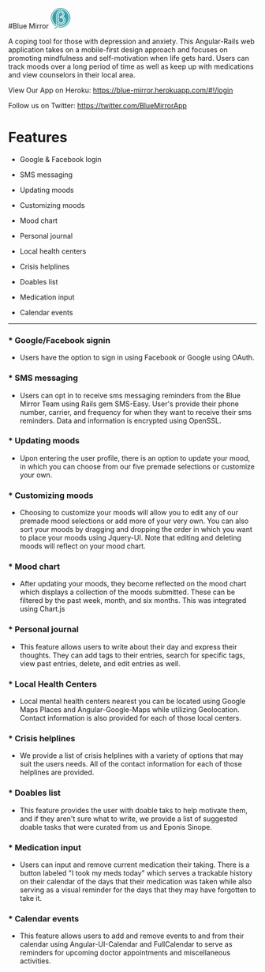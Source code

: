 #Blue Mirror
 ![alt text](https://github.com/adamcreed/Blue-Mirror/blob/master/public/images/blue-mirror-logo.png "A coping tool for those with depression and anxiety") 

A coping tool for those with depression and anxiety. This Angular-Rails web application takes on a mobile-first design approach and focuses on promoting mindfulness and self-motivation when life gets hard. Users can track moods over a long period of time as well as keep up with medications and view counselors in their local area.

View Our App on Heroku: https://blue-mirror.herokuapp.com/#!/login

Follow us on Twitter: https://twitter.com/BlueMirrorApp

# Features

* Google & Facebook login

* SMS messaging

* Updating moods

* Customizing moods

* Mood chart

* Personal journal

* Local health centers

* Crisis helplines

* Doables list

* Medication input

* Calendar events

---

###  * Google/Facebook signin
  * Users have the option to sign in using Facebook or Google using OAuth.
  
###  * SMS messaging
  * Users can opt in to receive sms messaging reminders from the Blue Mirror Team using Rails gem SMS-Easy. User's provide their phone number, carrier, and frequency for when they want to receive their sms reminders. Data and information is encrypted using OpenSSL.
  
 ###  * Updating moods
 * Upon entering the user profile, there is an option to update your mood, in which you can choose from our five premade selections or customize your own.
 
 ###  * Customizing moods
 * Choosing to customize your moods will allow you to edit any of our premade mood selections or add more of your very own. You can also sort your moods by dragging and dropping the order in which you want to place your moods using Jquery-UI. Note that editing and deleting moods will reflect on your mood chart.
 
  ###  * Mood chart
  * After updating your moods, they become reflected on the mood chart which displays a collection of the moods submitted. These can be filtered by the past week, month, and six months. This was integrated using Chart.js
  
  
  ### * Personal journal 
  * This feature allows users to write about their day and express their thoughts. They can add tags to their entries, search for specific tags, view past entries, delete, and edit entries as well.
  
  
  ###  * Local Health Centers
  * Local mental health centers nearest you can be located using Google Maps Places and Angular-Google-Maps while utilizing Geolocation. Contact information is also provided for each of those local centers.
  
  ###  * Crisis helplines
   * We provide a list of crisis helplines with a variety of options that may suit the users needs. All of the contact information for each of those helplines are provided.
    
  ### * Doables list
   * This feature provides the user with doable taks to help motivate them, and if they aren't sure what to write, we provide a list of suggested doable tasks that were curated from us and Eponis Sinope. 
    
  ###  * Medication input
  * Users can input and remove current medication their taking. There is a button labeled "I took my meds today" which serves a trackable history on their calendar of the days that their medication was taken while also serving as a visual reminder for the days that they may have forgotten to take it. 

 ###  * Calendar events
 * This feature allows users to add and remove events to and from their calendar using Angular-UI-Calendar and FullCalendar to serve as reminders for upcoming doctor appointments and miscellaneous activities. 

